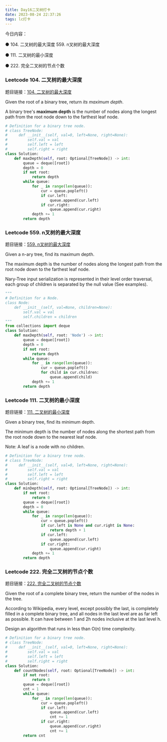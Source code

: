 ```yaml
---
title: Day16二叉树打卡
date: 2023-08-24 22:37:26
tags: lc打卡
---
```

今日内容： 

● 104. 二叉树的最大深度  559. n叉树的最大深度

● 111. 二叉树的最小深度

● 222. 完全二叉树的节点个数

### Leetcode 104. 二叉树的最大深度
题目链接：[104. 二叉树的最大深度](https://leetcode.cn/problems/maximum-depth-of-binary-tree/)

Given the root of a binary tree, return *its maximum depth*.

A binary tree's **maximum depth** is the number of nodes along the longest path from the root node down to the farthest leaf node.

```python
# Definition for a binary tree node.
# class TreeNode:
#     def __init__(self, val=0, left=None, right=None):
#         self.val = val
#         self.left = left
#         self.right = right
class Solution:
    def maxDepth(self, root: Optional[TreeNode]) -> int:
        queue = deque([root])
        depth = 0
        if not root:
            return depth
        while queue:
            for _ in range(len(queue)):
                cur = queue.popleft()
                if cur.left:
                    queue.append(cur.left)
                if cur.right:
                    queue.append(cur.right)
            depth += 1
        return depth
```
### Leetcode 559. n叉树的最大深度
题目链接：[559. n叉树的最大深度](https://leetcode.cn/problems/maximum-depth-of-n-ary-tree/)

Given a n-ary tree, find its maximum depth.

The maximum depth is the number of nodes along the longest path from the root node down to the farthest leaf node.

Nary-Tree input serialization is represented in their level order traversal, each group of children is separated by the null value (See examples).

```python
"""
# Definition for a Node.
class Node:
    def __init__(self, val=None, children=None):
        self.val = val
        self.children = children
"""
from collections import deque
class Solution:
    def maxDepth(self, root: 'Node') -> int:
        queue = deque([root])
        depth = 0
        if not root:
            return depth
        while queue:
            for _ in range(len(queue)):
                cur = queue.popleft()
                for child in cur.children:
                    queue.append(child)
            depth += 1
        return depth
```
### Leetcode 111. 二叉树的最小深度
题目链接：[111. 二叉树的最小深度](https://leetcode.cn/problems/minimum-depth-of-binary-tree/)

Given a binary tree, find its minimum depth.

The minimum depth is the number of nodes along the shortest path from the root node down to the nearest leaf node.

Note: A leaf is a node with no children.

```python
# Definition for a binary tree node.
# class TreeNode:
#     def __init__(self, val=0, left=None, right=None):
#         self.val = val
#         self.left = left
#         self.right = right
class Solution:
    def minDepth(self, root: Optional[TreeNode]) -> int:
        if not root:
            return 0
        queue = deque([root])
        depth = 0
        while queue:
            for _ in range(len(queue)):
                cur = queue.popleft()
                if cur.left is None and cur.right is None:
                    return depth + 1
                if cur.left:
                    queue.append(cur.left)
                if cur.right:
                    queue.append(cur.right)
            depth += 1
        return depth
```
### Leetcode 222. 完全二叉树的节点个数
题目链接：[222. 完全二叉树的节点个数](https://leetcode.cn/problems/count-complete-tree-nodes/)

Given the root of a complete binary tree, return the number of the nodes in the tree.

According to Wikipedia, every level, except possibly the last, is completely filled in a complete binary tree, and all nodes in the last level are as far left as possible. It can have between 1 and 2h nodes inclusive at the last level h.

Design an algorithm that runs in less than O(n) time complexity.

```python
# Definition for a binary tree node.
# class TreeNode:
#     def __init__(self, val=0, left=None, right=None):
#         self.val = val
#         self.left = left
#         self.right = right
class Solution:
    def countNodes(self, root: Optional[TreeNode]) -> int:
        if not root:
            return 0
        queue = deque([root])
        cnt = 1
        while queue:
            for _ in range(len(queue)):
                cur = queue.popleft()
                if cur.left:
                    queue.append(cur.left)
                    cnt += 1
                if cur.right:
                    queue.append(cur.right)
                    cnt += 1
        return cnt
```
